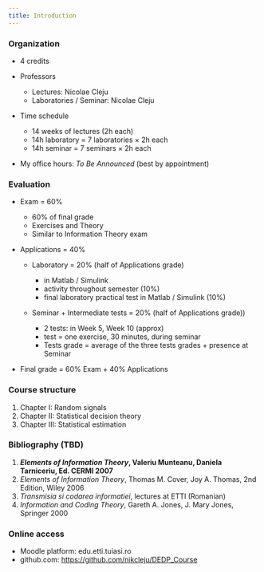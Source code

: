 ```yaml
---
title: Introduction
---
```


### Organization

- 4 credits
- Professors
    - Lectures: Nicolae Cleju
    - Laboratories / Seminar: Nicolae Cleju

- Time schedule
    - 14 weeks of lectures (2h each)
    - 14h laboratory = 7 laboratories $\times$ 2h each
    - 14h seminar = 7 seminars $\times$ 2h each

- My office hours: *To Be Announced* (best by appointment)


### Evaluation

- Exam = 60%
    - 60% of final grade
    - Exercises and Theory
    - Similar to Information Theory exam
    
- Applications = 40%
    - Laboratory = 20% (half of Applications grade)
        - in Matlab / Simulink
        - activity throughout semester (10%)
        - final laboratory practical test in Matlab / Simulink (10%)

    - Seminar + Intermediate tests = 20% (half of Applications grade))
        - 2 tests: in Week 5, Week 10 (approx)
        - test = one exercise, 30 minutes, during seminar
        - Tests grade = average of the three tests grades + presence at Seminar

- Final grade = 60% Exam + 40% Applications


### Course structure
1. Chapter I:   Random signals
2. Chapter II:  Statistical decision theory
3. Chapter III: Statistical estimation

### Bibliography (TBD)

1. ***Elements of Information Theory*, Valeriu Munteanu, Daniela Tarniceriu, Ed. CERMI 2007**
1. *Elements of Information Theory*, Thomas M. Cover, Joy A. Thomas, 2nd Edition, Wiley 2006
1. *Transmisia si codarea informatiei*, lectures at ETTI (Romanian)
1. *Information and Coding Theory*, Gareth A. Jones, J. Mary Jones, Springer 2000

### Online access

- Moodle platform: edu.etti.tuiasi.ro
- github.com: https://github.com/nikcleju/DEDP_Course
